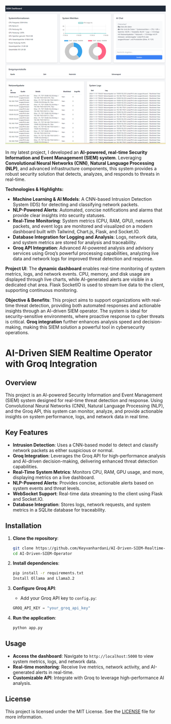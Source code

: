 
![SIEM GROQ](screenshot.png)

In my latest project, I developed an **AI-powered, real-time Security Information and Event Management (SIEM) system**. Leveraging **Convolutional Neural Networks (CNN)**, **Natural Language Processing (NLP)**, and advanced infrastructure components, this system provides a robust security solution that detects, analyzes, and responds to threats in real-time.

**Technologies & Highlights:**
- **Machine Learning & AI Models**: A CNN-based Intrusion Detection System (IDS) for detecting and classifying network packets.
- **NLP-Powered Alerts**: Automated, concise notifications and alarms that provide clear insights into security statuses.
- **Real-Time Monitoring**: System metrics (CPU, RAM, GPU), network packets, and event logs are monitored and visualized on a modern dashboard built with Tailwind, Chart.js, Flask, and Socket.IO.
- **Database Integration for Logging and Analysis**: Logs, network data, and system metrics are stored for analysis and traceability.
- **Groq API Integration**: Advanced AI-powered analysis and advisory services using Groq’s powerful processing capabilities, analyzing live data and network logs for improved threat detection and response.

**Project UI**:
The **dynamic dashboard** enables real-time monitoring of system metrics, logs, and network events. CPU, memory, and disk usage are displayed through live charts, while AI-generated alerts are visible in a dedicated chat area. Flask SocketIO is used to stream live data to the client, supporting continuous monitoring.

**Objective & Benefits**:
This project aims to support organizations with real-time threat detection, providing both automated responses and actionable insights through an AI-driven SIEM operator. The system is ideal for security-sensitive environments, where proactive response to cyber threats is critical. **Groq integration** further enhances analysis speed and decision-making, making this SIEM solution a powerful tool in cybersecurity operations.


# AI-Driven SIEM Realtime Operator with Groq Integration

## Overview
This project is an AI-powered Security Information and Event Management (SIEM) system designed for real-time threat detection and response. Using Convolutional Neural Networks (CNN), Natural Language Processing (NLP), and the Groq API, this system can monitor, analyze, and provide actionable insights on system performance, logs, and network data in real time.

## Key Features
- **Intrusion Detection**: Uses a CNN-based model to detect and classify network packets as either suspicious or normal.
- **Groq Integration**: Leverages the Groq API for high-performance analysis and AI-driven decision-making, delivering enhanced threat detection capabilities.
- **Real-Time System Metrics**: Monitors CPU, RAM, GPU usage, and more, displaying metrics on a live dashboard.
- **NLP-Powered Alerts**: Provides concise, actionable alerts based on system events and threat levels.
- **WebSocket Support**: Real-time data streaming to the client using Flask and Socket.IO.
- **Database Integration**: Stores logs, network requests, and system metrics in a SQLite database for traceability.

## Installation

1. **Clone the repository**:
   ```bash
   git clone https://github.com/Keyvanhardani/AI-Driven-SIEM-Realtime-Operator-with-Groq-Integration.git
   cd AI-Driven-SIEM-Operator
   ```

2. **Install dependencies**:
   ```bash
   pip install -r requirements.txt
   Install Ollama and Llama3.2
   ```

3. **Configure Groq API**:
   - Add your Groq API key to `config.py`:
   ```python
   GROQ_API_KEY = "your_groq_api_key"
   ```

4. **Run the application**:
   ```bash
   python app.py
   ```

## Usage

- **Access the dashboard**: Navigate to `http://localhost:5000` to view system metrics, logs, and network data.
- **Real-time monitoring**: Receive live metrics, network activity, and AI-generated alerts in real-time.
- **Customizable API**: Integrate with Groq to leverage high-performance AI analysis.

## License
This project is licensed under the MIT License. See the [LICENSE](LICENSE) file for more information.
```
